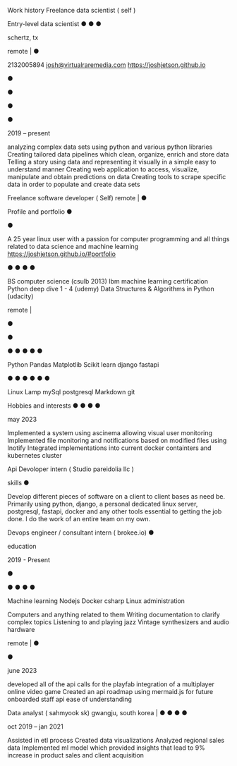 Work history
Freelance data scientist ( self )

Entry-level data scientist
●
●
●

schertz, tx

remote |
●

2132005894
josh@virtualraremedia.com
https://joshjetson.github.io

●

●

●

●

2019 – present

analyzing complex data sets using python and various
python libraries
Creating tailored data pipelines which clean, organize,
enrich and store data
Telling a story using data and representing it visually
in a simple easy to understand manner
Creating web application to access, visualize,
manipulate and obtain predictions on data
Creating tools to scrape specific data in order to
populate and create data sets

Freelance software developer ( Self)
remote |
●

Profile and portfolio
●

●

A 25 year linux user with a passion for computer
programming and all things related to data
science and machine learning
https://joshjetson.github.io/#portfolio

●
●
●
●

BS computer science (csulb 2013)
Ibm machine learning certification
Python deep dive 1 - 4 (udemy)
Data Structures & Algorithms in Python (udacity)

remote |

●

●

●
●
●
●
●

Python
Pandas
Matplotlib
Scikit learn
django
fastapi

●
●
●
●
●
●

Linux
Lamp
mySql
postgresql
Markdown
git

Hobbies and interests
●
●
●
●

may 2023

Implemented a system using ascinema allowing visual
user monitoring
Implemented file monitoring and notifications based
on modified files using Inotify
Integrated implementations into current docker
containters and kubernetes cluster

Api Devoloper intern ( Studio pareidolia llc )

skills
●

Develop different pieces of software on a client to
client bases as need be. Primarily using python, django,
a personal dedicated linux server, postgresql, fastapi,
docker and any other tools essential to getting the job
done. I do the work of an entire team on my own.

Devops engineer / consultant intern ( brokee.io)
●

education

2019 - Present

●

●
●
●
●

Machine
learning
Nodejs
Docker
csharp
Linux
administration

Computers and anything related to them
Writing documentation to clarify complex topics
Listening to and playing jazz
Vintage synthesizers and audio hardware

remote |
●

●

june 2023

developed all of the api calls for the playfab
integration of a multiplayer online video game
Created an api roadmap using mermaid.js for future
onboarded staff api ease of understanding

Data analyst ( sahmyook sk)
gwangju, south korea |
●
●
●
●

oct 2019 – jan 2021

Assisted in etl process
Created data visualizations
Analyzed regional sales data
Implemented ml model which provided insights that
lead to 9% increase in product sales and client
acquisition

